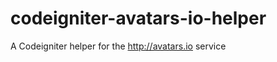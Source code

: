 codeigniter-avatars-io-helper
=============================

A Codeigniter helper for the http://avatars.io service